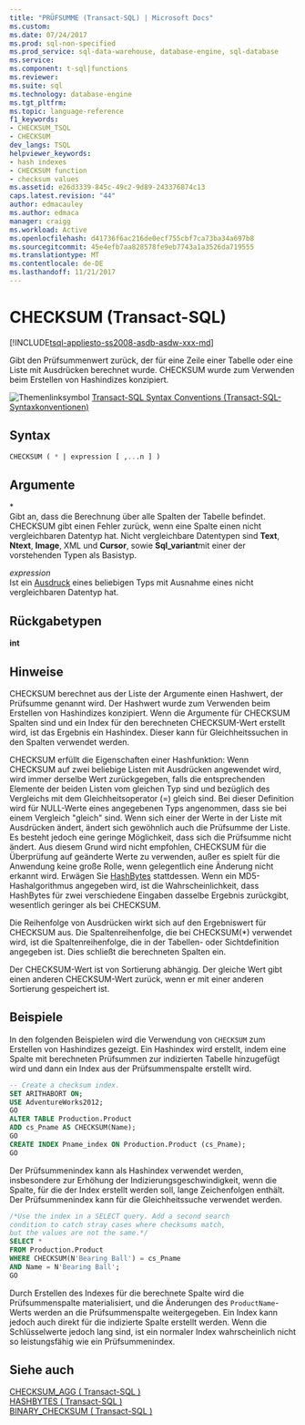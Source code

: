 ```yaml
---
title: "PRÜFSUMME (Transact-SQL) | Microsoft Docs"
ms.custom: 
ms.date: 07/24/2017
ms.prod: sql-non-specified
ms.prod_service: sql-data-warehouse, database-engine, sql-database
ms.service: 
ms.component: t-sql|functions
ms.reviewer: 
ms.suite: sql
ms.technology: database-engine
ms.tgt_pltfrm: 
ms.topic: language-reference
f1_keywords:
- CHECKSUM_TSQL
- CHECKSUM
dev_langs: TSQL
helpviewer_keywords:
- hash indexes
- CHECKSUM function
- checksum values
ms.assetid: e26d3339-845c-49c2-9d89-243376874c13
caps.latest.revision: "44"
author: edmacauley
ms.author: edmaca
manager: craigg
ms.workload: Active
ms.openlocfilehash: d41736f6ac216de0ecf755cbf7ca73ba34a697b8
ms.sourcegitcommit: 45e4efb7aa828578fe9eb7743a1a3526da719555
ms.translationtype: MT
ms.contentlocale: de-DE
ms.lasthandoff: 11/21/2017
---
```

# <a name="checksum-transact-sql"></a>CHECKSUM (Transact-SQL)
[!INCLUDE[tsql-appliesto-ss2008-asdb-asdw-xxx-md](../../includes/tsql-appliesto-ss2008-asdb-asdw-xxx-md.md)]

Gibt den Prüfsummenwert zurück, der für eine Zeile einer Tabelle oder eine Liste mit Ausdrücken berechnet wurde. CHECKSUM wurde zum Verwenden beim Erstellen von Hashindizes konzipiert.
  
![Themenlinksymbol](../../database-engine/configure-windows/media/topic-link.gif "Topic link icon") [Transact-SQL Syntax Conventions (Transact-SQL-Syntaxkonventionen)](../../t-sql/language-elements/transact-sql-syntax-conventions-transact-sql.md)
  
## <a name="syntax"></a>Syntax  
  
```sql
CHECKSUM ( * | expression [ ,...n ] )  
```  
  
## <a name="arguments"></a>Argumente  
\*  
Gibt an, dass die Berechnung über alle Spalten der Tabelle befindet. CHECKSUM gibt einen Fehler zurück, wenn eine Spalte einen nicht vergleichbaren Datentyp hat. Nicht vergleichbare Datentypen sind **Text**, **Ntext**, **Image**, XML und **Cursor**, sowie **Sql_variant**mit einer der vorstehenden Typen als Basistyp.
  
*expression*  
Ist ein [Ausdruck](../../t-sql/language-elements/expressions-transact-sql.md) eines beliebigen Typs mit Ausnahme eines nicht vergleichbaren Datentyp hat.
  
## <a name="return-types"></a>Rückgabetypen
 **int**  
  
## <a name="remarks"></a>Hinweise  
CHECKSUM berechnet aus der Liste der Argumente einen Hashwert, der Prüfsumme genannt wird. Der Hashwert wurde zum Verwenden beim Erstellen von Hashindizes konzipiert. Wenn die Argumente für CHECKSUM Spalten sind und ein Index für den berechneten CHECKSUM-Wert erstellt wird, ist das Ergebnis ein Hashindex. Dieser kann für Gleichheitssuchen in den Spalten verwendet werden.
  
CHECKSUM erfüllt die Eigenschaften einer Hashfunktion: Wenn CHECKSUM auf zwei beliebige Listen mit Ausdrücken angewendet wird, wird immer derselbe Wert zurückgegeben, falls die entsprechenden Elemente der beiden Listen vom gleichen Typ sind und bezüglich des Vergleichs mit dem Gleichheitsoperator (=) gleich sind. Bei dieser Definition wird für NULL-Werte eines angegebenen Typs angenommen, dass sie bei einem Vergleich "gleich" sind. Wenn sich einer der Werte in der Liste mit Ausdrücken ändert, ändert sich gewöhnlich auch die Prüfsumme der Liste. Es besteht jedoch eine geringe Möglichkeit, dass sich die Prüfsumme nicht ändert. Aus diesem Grund wird nicht empfohlen, CHECKSUM für die Überprüfung auf geänderte Werte zu verwenden, außer es spielt für die Anwendung keine große Rolle, wenn gelegentlich eine Änderung nicht erkannt wird. Erwägen Sie [HashBytes](../../t-sql/functions/hashbytes-transact-sql.md) stattdessen. Wenn ein MD5-Hashalgorithmus angegeben wird, ist die Wahrscheinlichkeit, dass HashBytes für zwei verschiedene Eingaben dasselbe Ergebnis zurückgibt, wesentlich geringer als bei CHECKSUM.
  
Die Reihenfolge von Ausdrücken wirkt sich auf den Ergebniswert für CHECKSUM aus. Die Spaltenreihenfolge, die bei CHECKSUM(*) verwendet wird, ist die Spaltenreihenfolge, die in der Tabellen- oder Sichtdefinition angegeben ist. Dies schließt die berechneten Spalten ein.
  
Der CHECKSUM-Wert ist von Sortierung abhängig. Der gleiche Wert gibt einen anderen CHECKSUM-Wert zurück, wenn er mit einer anderen Sortierung gespeichert ist.
  
## <a name="examples"></a>Beispiele  
In den folgenden Beispielen wird die Verwendung von `CHECKSUM` zum Erstellen von Hashindizes gezeigt. Ein Hashindex wird erstellt, indem eine Spalte mit berechneten Prüfsummen zur indizierten Tabelle hinzugefügt wird und dann ein Index aus der Prüfsummenspalte erstellt wird.
  
```sql
-- Create a checksum index.  
SET ARITHABORT ON;  
USE AdventureWorks2012;   
GO  
ALTER TABLE Production.Product  
ADD cs_Pname AS CHECKSUM(Name);  
GO  
CREATE INDEX Pname_index ON Production.Product (cs_Pname);  
GO  
```  
  
Der Prüfsummenindex kann als Hashindex verwendet werden, insbesondere zur Erhöhung der Indizierungsgeschwindigkeit, wenn die Spalte, für die der Index erstellt werden soll, lange Zeichenfolgen enthält. Der Prüfsummenindex kann für die Gleichheitssuche verwendet werden.
  
```sql
/*Use the index in a SELECT query. Add a second search   
condition to catch stray cases where checksums match,   
but the values are not the same.*/  
SELECT *   
FROM Production.Product  
WHERE CHECKSUM(N'Bearing Ball') = cs_Pname  
AND Name = N'Bearing Ball';  
GO  
```  
  
Durch Erstellen des Indexes für die berechnete Spalte wird die Prüfsummenspalte materialisiert, und die Änderungen des `ProductName`-Werts werden an die Prüfsummenspalte weitergegeben. Ein Index kann jedoch auch direkt für die indizierte Spalte erstellt werden. Wenn die Schlüsselwerte jedoch lang sind, ist ein normaler Index wahrscheinlich nicht so leistungsfähig wie ein Prüfsummenindex.
  
## <a name="see-also"></a>Siehe auch
[CHECKSUM_AGG &#40; Transact-SQL &#41;](../../t-sql/functions/checksum-agg-transact-sql.md)  
[HASHBYTES &#40; Transact-SQL &#41;](../../t-sql/functions/hashbytes-transact-sql.md)  
[BINARY_CHECKSUM &#40; Transact-SQL &#41;](../../t-sql/functions/binary-checksum-transact-sql.md)
  
  
